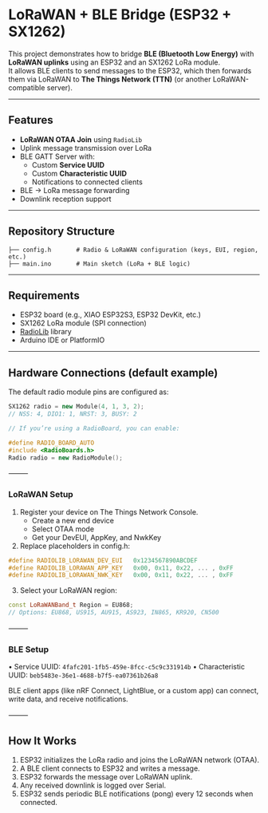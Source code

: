 # LoRaWAN + BLE Bridge (ESP32 + SX1262)

This project demonstrates how to bridge **BLE (Bluetooth Low Energy)** with **LoRaWAN uplinks** using an ESP32 and an SX1262 LoRa module.  
It allows BLE clients to send messages to the ESP32, which then forwards them via LoRaWAN to **The Things Network (TTN)** (or another LoRaWAN-compatible server).  

---

## Features
- **LoRaWAN OTAA Join** using `RadioLib`
- Uplink message transmission over LoRa
- BLE GATT Server with:
  - Custom **Service UUID**
  - Custom **Characteristic UUID**
  - Notifications to connected clients
- BLE → LoRa message forwarding
- Downlink reception support

---

## Repository Structure

```text
├── config.h       # Radio & LoRaWAN configuration (keys, EUI, region, etc.)  
├── main.ino       # Main sketch (LoRa + BLE logic)
```
---

## Requirements
- ESP32 board (e.g., XIAO ESP32S3, ESP32 DevKit, etc.)
- SX1262 LoRa module (SPI connection)
- [RadioLib](https://github.com/jgromes/RadioLib) library
- Arduino IDE or PlatformIO

---

## Hardware Connections (default example)

The default radio module pins are configured as:
```cpp
SX1262 radio = new Module(4, 1, 3, 2); 
// NSS: 4, DIO1: 1, NRST: 3, BUSY: 2

// If you’re using a RadioBoard, you can enable:

#define RADIO_BOARD_AUTO
#include <RadioBoards.h>
Radio radio = new RadioModule();
```

⸻

### LoRaWAN Setup 
1.	Register your device on The Things Network Console.
	- Create a new end device
	- Select OTAA mode
	- Get your DevEUI, AppKey, and NwkKey
2.	Replace placeholders in config.h:

```cpp
#define RADIOLIB_LORAWAN_DEV_EUI   0x1234567890ABCDEF
#define RADIOLIB_LORAWAN_APP_KEY   0x00, 0x11, 0x22, ... , 0xFF
#define RADIOLIB_LORAWAN_NWK_KEY   0x00, 0x11, 0x22, ... , 0xFF
```

3.	Select your LoRaWAN region:

```cpp
const LoRaWANBand_t Region = EU868;  
// Options: EU868, US915, AU915, AS923, IN865, KR920, CN500
```

⸻

### BLE Setup
•	Service UUID: ``4fafc201-1fb5-459e-8fcc-c5c9c331914b``
•	Characteristic UUID: ``beb5483e-36e1-4688-b7f5-ea07361b26a8``

BLE client apps (like nRF Connect, LightBlue, or a custom app) can connect, write data, and receive notifications.

⸻

## How It Works
1.	ESP32 initializes the LoRa radio and joins the LoRaWAN network (OTAA).
2.	A BLE client connects to ESP32 and writes a message.
3.	ESP32 forwards the message over LoRaWAN uplink.
4.	Any received downlink is logged over Serial.
5.	ESP32 sends periodic BLE notifications (pong) every 12 seconds when connected.
